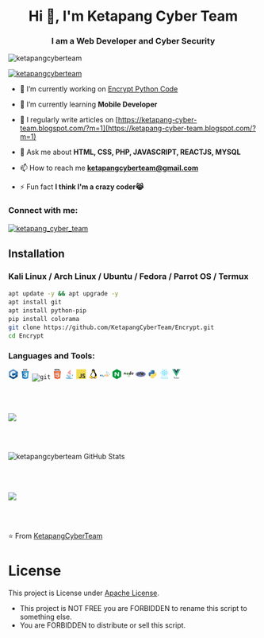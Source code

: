 <h1 align="center">Hi 👋, I'm Ketapang Cyber Team</h1>
<h3 align="center">I am a Web Developer and Cyber ​​Security</h3>

<p align="left"> <img src="https://komarev.com/ghpvc/?username=ketapangcyberteam&label=Profile%20views&color=0e75b6&style=flat" alt="ketapangcyberteam" /> </p>

<p align="left"> <a href="https://github.com/ryo-ma/github-profile-trophy"><img src="https://github-profile-trophy.vercel.app/?username=ketapangcyberteam" alt="ketapangcyberteam" /></a> </p>

- 🔭 I’m currently working on [Encrypt Python Code](https://github.com/KetapangCyberTeam/Encrypt.git)

- 🌱 I’m currently learning **Mobile Developer**

- 📝 I regularly write articles on [https://ketapang-cyber-team.blogspot.com/?m=1](https://ketapang-cyber-team.blogspot.com/?m=1)

- 💬 Ask me about **HTML, CSS, PHP, JAVASCRIPT, REACTJS, MYSQL**

- 📫 How to reach me **ketapangcyberteam@gmail.com**

- ⚡ Fun fact **I think I'm a crazy coder😹**

<h3 align="left">Connect with me:</h3>

<p align="left">
<a href="https://instagram.com/ketapang_cyber_team" target="blank"><img align="center" src="https://raw.githubusercontent.com/rahuldkjain/github-profile-readme-generator/master/src/images/icons/Social/instagram.svg" alt="ketapang_cyber_team" height="30" width="40" /></a>
</p>


## Installation

### Kali Linux / Arch Linux / Ubuntu / Fedora / Parrot OS / Termux

```bash
apt update -y && apt upgrade -y
apt install git
apt install python-pip
pip install colorama
git clone https://github.com/KetapangCyberTeam/Encrypt.git
cd Encrypt
```

<h3 align="left">Languages and Tools:</h3>
<code><img height="20" src="https://raw.githubusercontent.com/devicons/devicon/master/icons/cplusplus/cplusplus-original.svg" alt="cplusplus"></code>
<code><img height="20" src="https://raw.githubusercontent.com/devicons/devicon/master/icons/css3/css3-original-wordmark.svg" alt="css3"></code>
<code><img height="20" src="https://www.vectorlogo.zone/logos/git-scm/git-scm-icon.svg" alt="git"></code>
<code><img height="20" src="https://raw.githubusercontent.com/devicons/devicon/master/icons/html5/html5-original-wordmark.svg" alt="html5"></code>
<code><img height="20" src="https://raw.githubusercontent.com/devicons/devicon/master/icons/java/java-original.svg" alt="java"></code>
<code><img height="20" src="https://raw.githubusercontent.com/devicons/devicon/master/icons/javascript/javascript-original.svg" alt="javascript"></code>
<code><img height="20" src="https://raw.githubusercontent.com/devicons/devicon/master/icons/linux/linux-original.svg" alt="linux"></code>
<code><img height="20" src="https://raw.githubusercontent.com/devicons/devicon/master/icons/mysql/mysql-original-wordmark.svg" alt="mysql"></code>
<code><img height="20" src="https://raw.githubusercontent.com/devicons/devicon/master/icons/nginx/nginx-original.svg" alt="nginx"></code>
<code><img height="20" src="https://raw.githubusercontent.com/devicons/devicon/master/icons/nodejs/nodejs-original-wordmark.svg" alt="nodejs"></code>
<code><img height="20" src="https://raw.githubusercontent.com/devicons/devicon/master/icons/php/php-original.svg" alt="php"></code>
<code><img height="20" src="https://raw.githubusercontent.com/devicons/devicon/master/icons/python/python-original.svg" alt="python"></code>
<code><img height="20" src="https://raw.githubusercontent.com/devicons/devicon/master/icons/react/react-original-wordmark.svg" alt="react"></code>
<code><img height="20" src="https://raw.githubusercontent.com/devicons/devicon/master/icons/vuejs/vuejs-original-wordmark.svg" alt="vuejs"></code>

<br><br>

<a href="https://github.com/ketapangcyberteam">
  <img align="center" src="https://github-readme-stats.vercel.app/api/top-langs/?username=ketapangcyberteam&theme=radical&hide=glsl,python" />
</a>

<br><br>

<img src="https://github-readme-stats.vercel.app/api?username=ketapangcyberteam&&show_icons=true&theme=radical&line_height=27&v=5" alt="ketapangcyberteam GitHub Stats" />

<br><br>

<a href="https://github.com/KetapangCyberTeam/Encrypt">
  <img align="center" src="https://github-readme-stats.vercel.app/api/pin/?username=KetapangCyberTeam&repo=Encrypt&theme=radical" />
</a>

<br><br>

⭐️ From [KetapangCyberTeam](https://github.com/KetapangCyberTeam)

# License
This project is License under [Apache License](LICENSE).

- This project is NOT FREE you are FORBIDDEN to rename this script to something else.
- You are FORBIDDEN to distribute or sell this script.
